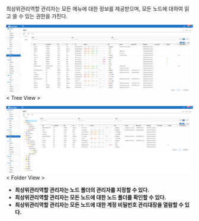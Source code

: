 최상위관리역할 관리자는 모든 메뉴에 대한 정보를 제공받으며, 모든 노드에 대하여 읽고 쓸 수 있는 권한을 가진다.

![트리뷰](image-3.png)  
< Tree View >

![폴더뷰](image-4.png)  
< Folder View >

- **최상위관리역할 관리자는 노드 폴더의 관리자를 지정할 수 있다.**
- **최상위관리역할 관리자는 모든 노드에 대한 노드 폴더를 확인할 수 있다.**
- **최상위관리역할 관리자는 모든 노드에 대한 계정 비밀번호 관리대장을 열람할 수 있다.**

